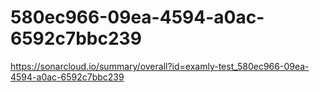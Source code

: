 # 580ec966-09ea-4594-a0ac-6592c7bbc239
https://sonarcloud.io/summary/overall?id=examly-test_580ec966-09ea-4594-a0ac-6592c7bbc239
